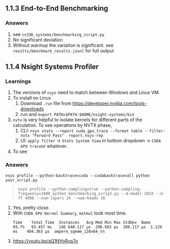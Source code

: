 ## 1.1.3 End-to-End Benchmarking
### Answers
1. see `cs336_systems/benchmarking_script.py` 
1. No significant deviation 
1. Without warmup the variation is significant. see `results/benchmark_results.jsonl` for full output

## 1.1.4 Nsight Systems Profiler
### Learnings
1. The versions of `nsys` need to match between Windows and Linux VM.
1. To install on Linux
    1. Download `.run` file from https://developer.nvidia.com/tools-downloads
    1. run and `export PATH=$PATH:$HOME/nsight-systems/bin`
1. `nvtx` is very helpful to isolate kernels for different parts of the calculation. To see operations by NVTX phase, 
    1. CLI: `nsys stats --report cuda_gpu_trace --format table --filter-nvtx "Forward Pass"  report.nsys-rep`
    1. UI: `apply filter` -> `Stats System View` in bottom dropdown -> `CUDA GPU trace`or whatever.
1. To see
### Answers
`nsys profile --python-backtrace=cuda --cudabacktrace=all python your_script.py`
> `nsys profile --python-sampling=true --python-sampling-frequency=1000 python benchmarking_script.py --d-model 1024 --d-ff 4096 --num-layers 24 --num-heads 16`
1. Yes, pretty close.
1. With `CUDA GPU Kernel Summary`, `matmul` took most time.
    ```
    Time	Total Time	Instances	Avg	Med	Min	Max	StdDev	Name
    69.7%	93.457 ms	146	640.117 μs	296.692 μs	280.117 μs	1.129 ms	404.363 μs	ampere_sgemm_128x64_tn
    ```
1. https://youtu.be/aQ1NYoRvp7o